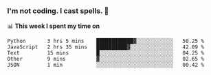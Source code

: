 ### I'm not coding. I cast spells. 🎩

📊 **This week I spent my time on**
<!--START_SECTION:waka-->
```text
Python       3 hrs 5 mins    ████████████▓░░░░░░░░░░░░   50.25 % 
JavaScript   2 hrs 35 mins   ██████████▓░░░░░░░░░░░░░░   42.09 % 
Text         15 mins         █░░░░░░░░░░░░░░░░░░░░░░░░   04.25 % 
Other        9 mins          ▓░░░░░░░░░░░░░░░░░░░░░░░░   02.65 % 
JSON         1 min           ░░░░░░░░░░░░░░░░░░░░░░░░░   00.42 % 
```
<!--END_SECTION:waka-->
